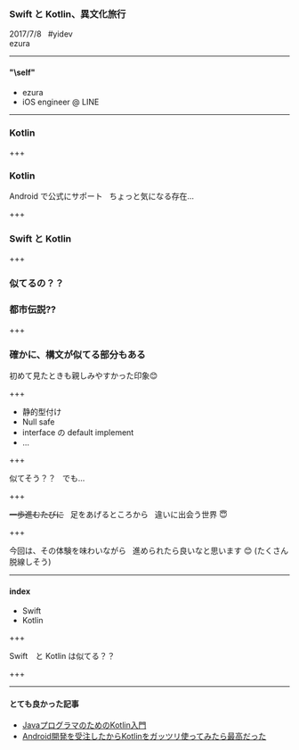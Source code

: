 ### Swift と Kotlin、異文化旅行
2017/7/8   
\#yidev  
ezura

---

#### "\self"
* ezura
* iOS engineer @ LINE

---

### Kotlin

+++

### Kotlin
Android で公式にサポート  
ちょっと気になる存在…

+++

### Swift と Kotlin

+++

### 似てるの？？
### 都市伝説??

+++

### 確かに、構文が似てる部分もある
初めて見たときも親しみやすかった印象😊

+++

* 静的型付け
* Null safe
* interface の default implement
* ...

+++

似てそう？？  
でも…

+++

~~一歩進むたびに~~  
足をあげるところから  
違いに出会う世界 😇

+++

今回は、その体験を味わいながら  
進められたら良いなと思います 😊
(たくさん脱線しそう)

---

#### index
* Swift
* Kotlin

+++

Swift　と Kotlin は似てる？？

+++


---

#### とても良かった記事
* [JavaプログラマのためのKotlin入門](http://qiita.com/koher/items/bcc58c01c6ff2ece658f)
* [Android開発を受注したからKotlinをガッツリ使ってみたら最高だった](http://qiita.com/omochimetaru/items/98e015b0b694dd97f323)
